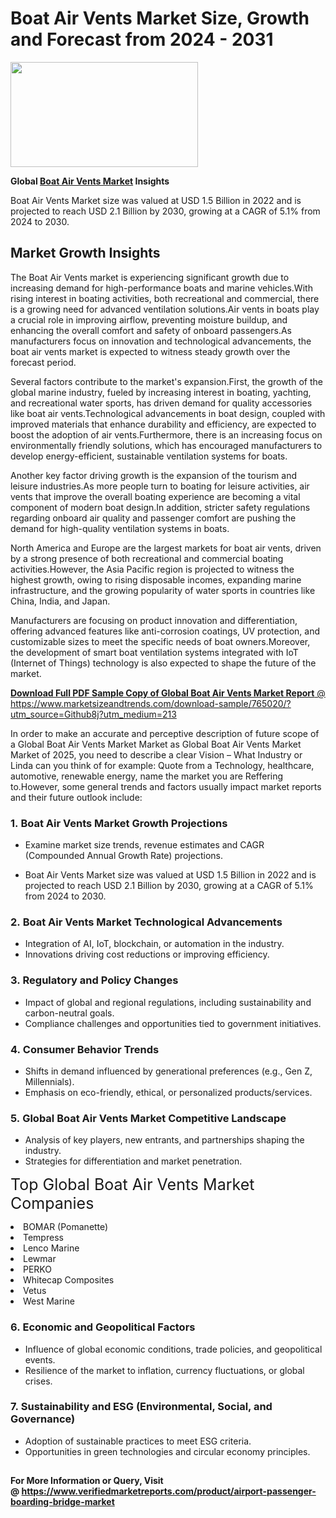 <H1>Boat Air Vents Market Size, Growth and Forecast from 2024 - 2031</H1><img class="aligncenter size-medium wp-image-584254" src="https://thirdeyenews.in/wp-content/uploads/2024/09/Global-Market-Research-300x168.jpeg" alt="" width="300" height="168" /><p><strong>Global&nbsp;<a href="https://www.marketsizeandtrends.com/download-sample/765020/?utm_source=Github8j?utm_medium=213">Boat Air Vents Market</a> Insights</strong></p><p>Boat Air Vents Market size was valued at USD 1.5 Billion in 2022 and is projected to reach USD 2.1 Billion by 2030, growing at a CAGR of 5.1% from 2024 to 2030.</p><p><h2>Market Growth Insights</h2> <p>The Boat Air Vents market is experiencing significant growth due to increasing demand for high-performance boats and marine vehicles.With rising interest in boating activities, both recreational and commercial, there is a growing need for advanced ventilation solutions.Air vents in boats play a crucial role in improving airflow, preventing moisture buildup, and enhancing the overall comfort and safety of onboard passengers.As manufacturers focus on innovation and technological advancements, the boat air vents market is expected to witness steady growth over the forecast period.</p> <p><a href="#"></a></p> <p>Several factors contribute to the market's expansion.First, the growth of the global marine industry, fueled by increasing interest in boating, yachting, and recreational water sports, has driven demand for quality accessories like boat air vents.Technological advancements in boat design, coupled with improved materials that enhance durability and efficiency, are expected to boost the adoption of air vents.Furthermore, there is an increasing focus on environmentally friendly solutions, which has encouraged manufacturers to develop energy-efficient, sustainable ventilation systems for boats.</p> <p>Another key factor driving growth is the expansion of the tourism and leisure industries.As more people turn to boating for leisure activities, air vents that improve the overall boating experience are becoming a vital component of modern boat design.In addition, stricter safety regulations regarding onboard air quality and passenger comfort are pushing the demand for high-quality ventilation systems in boats.</p> <p>North America and Europe are the largest markets for boat air vents, driven by a strong presence of both recreational and commercial boating activities.However, the Asia Pacific region is projected to witness the highest growth, owing to rising disposable incomes, expanding marine infrastructure, and the growing popularity of water sports in countries like China, India, and Japan.</p> <p>Manufacturers are focusing on product innovation and differentiation, offering advanced features like anti-corrosion coatings, UV protection, and customizable sizes to meet the specific needs of boat owners.Moreover, the development of smart boat ventilation systems integrated with IoT (Internet of Things) technology is also expected to shape the future of the market.</p> <p><a href="#"></p><p><span class=""><strong>Download Full PDF Sample Copy of Global Boat Air Vents Market Report</strong> @ <a href="https://www.marketsizeandtrends.com/download-sample/765020/?utm_source=Github8j?utm_medium=213" target="_blank">https://www.marketsizeandtrends.com/download-sample/765020/?utm_source=Github8j?utm_medium=213</a></span></p><p>In order to make an accurate and perceptive description of future scope of a Global&nbsp;Boat Air Vents Market Market as Global&nbsp;Boat Air Vents Market Market of 2025, you need to describe a clear Vision &ndash; What Industry or Linda can you think of for example: Quote from a Technology, healthcare, automotive, renewable energy, name the market you are Reffering to.However, some general trends and factors usually impact market reports and their future outlook include:</p><h3>1.&nbsp;<strong>Boat Air Vents Market Growth Projections</strong></h3><ul><li>Examine market size trends, revenue estimates and CAGR (Compounded Annual Growth Rate) projections.</li><li><p>Boat Air Vents Market size was valued at USD 1.5 Billion in 2022 and is projected to reach USD 2.1 Billion by 2030, growing at a CAGR of 5.1% from 2024 to 2030.</p></li></ul><h3>2.&nbsp;<strong>Boat Air Vents Market Technological Advancements</strong></h3><ul><li>Integration of AI, IoT, blockchain, or automation in the industry.</li><li>Innovations driving cost reductions or improving efficiency.</li></ul><h3>3.&nbsp;<strong>Regulatory and Policy Changes</strong></h3><ul><li>Impact of global and regional regulations, including sustainability and carbon-neutral goals.</li><li>Compliance challenges and opportunities tied to government initiatives.</li></ul><h3>4.&nbsp;<strong>Consumer Behavior Trends</strong></h3><ul><li>Shifts in demand influenced by generational preferences (e.g., Gen Z, Millennials).</li><li>Emphasis on eco-friendly, ethical, or personalized products/services.</li></ul><h3>5.&nbsp;<strong>Global Boat Air Vents Market Competitive Landscape</strong></h3><ul><li>Analysis of key players, new entrants, and partnerships shaping the industry.</li><li>Strategies for differentiation and market penetration.</li></ul><p data-pm-slice="1 1 []"><span style="color: inherit; font-family: inherit; font-size: 25px;">Top Global Boat Air Vents Market Companies</span></p><div class="" data-test-id=""><p><li>BOMAR (Pomanette)</li><li> Tempress</li><li> Lenco Marine</li><li> Lewmar</li><li> PERKO</li><li> Whitecap Composites</li><li> Vetus</li><li> West Marine</li></p></div><h3>6.&nbsp;<strong>Economic and Geopolitical Factors</strong></h3><ul><li>Influence of global economic conditions, trade policies, and geopolitical events.</li><li>Resilience of the market to inflation, currency fluctuations, or global crises.</li></ul><h3>7.&nbsp;<strong>Sustainability and ESG (Environmental, Social, and Governance)</strong></h3><ul><li>Adoption of sustainable practices to meet ESG criteria.</li><li>Opportunities in green technologies and circular economy principles.</li></ul><h2><strong style="font-size: 14px;">For More Information or Query, Visit @&nbsp;</strong><a style="background-color: #ffffff; font-size: 14px;" href="https://www.marketsizeandtrends.com/report/boat-air-vents-market/" target="_blank">https://www.verifiedmarketreports.com/product/airport-passenger-boarding-bridge-market</a></h2>